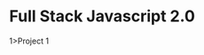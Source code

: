 # Full Stack Javascript 2.0

1>Project 1

[](./HTML%20and%20CSS%20Project/FSJS%202.0%20Project%2001/readme.md)
    
